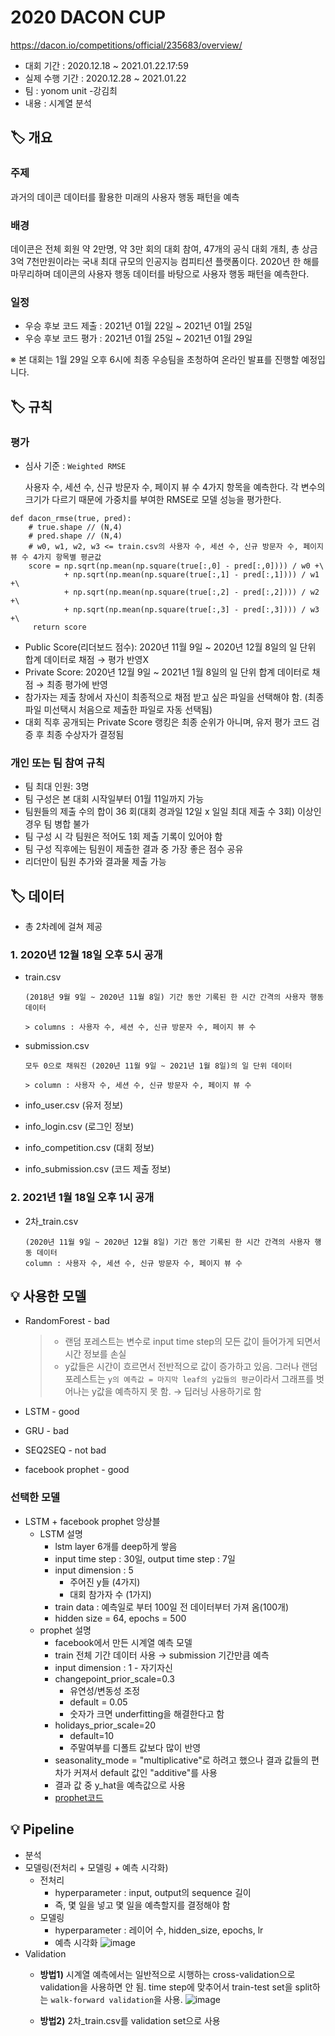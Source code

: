 # 2020 DACON CUP

https://dacon.io/competitions/official/235683/overview/

- 대회 기간 : 2020.12.18 ~ 2021.01.22.17:59
- 실제 수행 기간 : 2020.12.28 ~ 2021.01.22
- 팀 : yonom unit -강김최
- 내용 : 시계열 분석


## 🏷 개요 

### 주제
과거의 데이콘 데이터를 활용한 미래의 사용자 행동 패턴을 예측

### 배경
데이콘은 전체 회원 약 2만명, 약 3만 회의 대회 참여, 47개의 공식 대회 개최, 총 상금 3억 7천만원이라는 국내 최대 규모의 인공지능 컴피티션 플랫폼이다. 2020년 한 해를 마무리하며 데이콘의 사용자 행동 데이터를 바탕으로 사용자 행동 패턴을 예측한다.

### 일정
- 우승 후보 코드 제출 : 2021년 01월 22일 ~ 2021년 01월 25일
- 우승 후보 코드 평가 : 2021년 01월 25일 ~ 2021년 01월 29일

※ 본 대회는 1월 29일 오후 6시에  최종  우승팀을 초청하여 온라인 발표를 진행할 예정입니다.


## 🏷 규칙

### 평가
- 심사 기준 : `Weighted RMSE`

    사용자 수, 세션 수, 신규 방문자 수, 페이지 뷰 수 4가지 항목을 예측한다. 각 변수의 크기가 다르기 때문에 가중치를 부여한 RMSE로 모델 성능을 평가한다.
    
```shell
def dacon_rmse(true, pred):
    # true.shape // (N,4)
    # pred.shape // (N,4)
    # w0, w1, w2, w3 <= train.csv의 사용자 수, 세션 수, 신규 방문자 수, 페이지 뷰 수 4가지 항목별 평균값
    score = np.sqrt(np.mean(np.square(true[:,0] - pred[:,0]))) / w0 +\
            + np.sqrt(np.mean(np.square(true[:,1] - pred[:,1]))) / w1 +\
            + np.sqrt(np.mean(np.square(true[:,2] - pred[:,2]))) / w2 +\
            + np.sqrt(np.mean(np.square(true[:,3] - pred[:,3]))) / w3 +\
     return score
```

- Public Score(리더보드 점수): 2020년 11월 9일 ~ 2020년 12월 8일의 일 단위 합계 데이터로 채점 → 평가 반영X
- Private Score: 2020년 12월 9일 ~ 2021년 1월 8일의 일 단위 합계 데이터로 채점 → 최종 평가에 반영
- 참가자는 제출 창에서 자신이 최종적으로 채점 받고 싶은 파일을 선택해야 함. (최종 파일 미선택시 처음으로 제출한 파일로 자동 선택됨)
- 대회 직후 공개되는 Private Score 랭킹은 최종 순위가 아니며, 유저 평가 코드 검증 후 최종 수상자가 결정됨


### 개인 또는 팀 참여 규칙

- 팀 최대 인원: 3명 
- 팀 구성은 본 대회 시작일부터 01월 11일까지 가능
- 팀원들의 제출 수의 합이 36 회(대회 경과일 12일 x 일일 최대 제출 수 3회) 이상인 경우 팀 병합 불가
- 팀 구성 시 각 팀원은 적어도 1회 제출 기록이 있어야 함
- 팀 구성 직후에는 팀원이 제출한 결과 중 가장 좋은 점수 공유
- 리더만이 팀원 추가와 결과물 제출 가능


## 🏷 데이터 

- 총 2차례에 걸쳐 제공 

### 1. 2020년 12월 18일 오후 5시 공개

- train.csv
    ```
    (2018년 9월 9일 ~ 2020년 11월 8일) 기간 동안 기록된 한 시간 간격의 사용자 행동 데이터
    
    > columns : 사용자 수, 세션 수, 신규 방문자 수, 페이지 뷰 수
    ```

- submission.csv
    ```
    모두 0으로 채워진 (2020년 11월 9일 ~ 2021년 1월 8일)의 일 단위 데이터
    
    > column : 사용자 수, 세션 수, 신규 방문자 수, 페이지 뷰 수
    ```
- info_user.csv (유저 정보)
- info_login.csv (로그인 정보)
- info_competition.csv (대회 정보)
- info_submission.csv (코드 제출 정보)



### 2. 2021년 1월 18일 오후 1시 공개
- 2차_train.csv
    ```
    (2020년 11월 9일 ~ 2020년 12월 8일) 기간 동안 기록된 한 시간 간격의 사용자 행동 데이터
    column : 사용자 수, 세션 수, 신규 방문자 수, 페이지 뷰 수
    ```

## 💡 사용한 모델

- RandomForest - bad
    
    > - 랜덤 포레스트는 변수로 input time step의 모든 값이 들어가게 되면서 시간 정보를 손실
    > - y값들은 시간이 흐르면서 전반적으로 값이 증가하고 있음. 그러나 랜덤 포레스트는 `y의 예측값 = 마지막 leaf의 y값들의 평균`이라서 그래프를 벗어나는 y값을 예측하지 못 함. → 딥러닝 사용하기로 함  

- LSTM - good
- GRU - bad
- SEQ2SEQ - not bad
- facebook prophet - good

### 선택한 모델
- LSTM + facebook prophet 앙상블
    - LSTM 설명 
        - lstm layer 6개를 deep하게 쌓음
        - input time step : 30일, output time step : 7일
        - input dimension : 5 
            - 주어진 y들 (4가지)
            - 대회 참가자 수 (1가지)
        - train data : 예측일로 부터 100일 전 데이터부터 가져 옴(100개)
        - hidden size = 64, epochs = 500
    - prophet 설명
        - facebook에서 만든 시계열 예측 모델
        - train 전체 기간 데이터 사용 → submission 기간만큼 예측
        - input dimension : 1 - 자기자신
        - changepoint_prior_scale=0.3
            - 유연성/변동성 조정
            - default = 0.05
            - 숫자가 크면 underfitting을 해결한다고 함
        - holidays_prior_scale=20 
            - default=10
            - 주말여부를 디폴트 값보다 많이 반영
        - seasonality_mode = "multiplicative"로 하려고 했으나 결과 값들의 편차가 커져서 default 값인 "additive"를 사용
        - 결과 값 중 y_hat을 예측값으로 사용
        - [prophet코드](https://github.com/hcworkplace/dccup2020/blob/main/DaconCup_04(facebook_prophet).ipynb)
        


## 💡 Pipeline

- 분석
- 모델링(전처리 + 모델링 + 예측 시각화)
    - 전처리
        - hyperparameter : input, output의 sequence 길이
        - 즉, 몇 일을 넣고 몇 일을 예측할지를 결정해야 함
    - 모델링
        - hyperparameter : 레이어 수, hidden_size, epochs, lr 
        - 예측 시각화
        ![image](https://user-images.githubusercontent.com/58651942/105654456-650eb200-5f01-11eb-919e-c41f1162814f.png)
- Validation 
    - **방법1)** 시계열 예측에서는 일반적으로 시행하는 cross-validation으로 validation을 사용하면 안 됨. time step에 맞추어서 train-test set을 split하는 `walk-forward validation`을 사용.
    ![image](https://user-images.githubusercontent.com/58651942/105652357-5eca0700-5efc-11eb-91c3-79d7b19c5b9f.png)

    - **방법2)** 2차_train.csv를 validation set으로 사용
